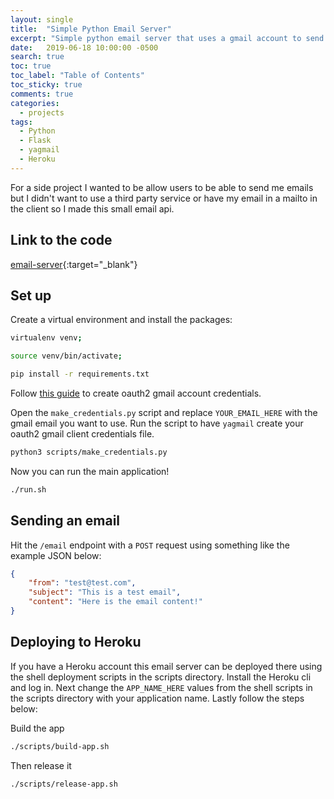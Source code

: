 ```yaml
---
layout: single
title:  "Simple Python Email Server"
excerpt: "Simple python email server that uses a gmail account to send emails"
date:   2019-06-18 10:00:00 -0500
search: true
toc: true
toc_label: "Table of Contents"
toc_sticky: true
comments: true
categories:
  - projects
tags:
  - Python
  - Flask
  - yagmail
  - Heroku
---
```


For a side project I wanted to be allow users to be able to send me emails but I didn't want to use a third party service or have my email in a mailto in the client so I made this small email api.

## Link to the code

[email-server](https://github.com/scott-mcnulty/email-server){:target="_blank"}

## Set up

Create a virtual environment and install the packages:

```sh
virtualenv venv;

source venv/bin/activate;

pip install -r requirements.txt
```

Follow [this guide](https://blog.macuyiko.com/post/2016/how-to-send-html-mails-with-oauth2-and-gmail-in-python.html) to create oauth2 gmail account credentials.

Open the  `make_credentials.py` script and replace `YOUR_EMAIL_HERE` with the gmail email you want to use. Run the script to have `yagmail` create your oauth2 gmail client credentials file.

```sh
python3 scripts/make_credentials.py
```

Now you can run the main application!

```sh
./run.sh
```

## Sending an email

Hit the `/email` endpoint with a `POST` request using something like the example JSON below:

```json
{
    "from": "test@test.com",
    "subject": "This is a test email",
    "content": "Here is the email content!"
}
```

## Deploying to Heroku

If you have a Heroku account this email server can be deployed there using the shell deployment scripts in the scripts directory. Install the Heroku cli and log in. Next change the `APP_NAME_HERE` values from the shell scripts in the scripts directory with your application name. Lastly follow the steps below:

Build the app

```sh
./scripts/build-app.sh
```

Then release it

```sh
./scripts/release-app.sh
```
